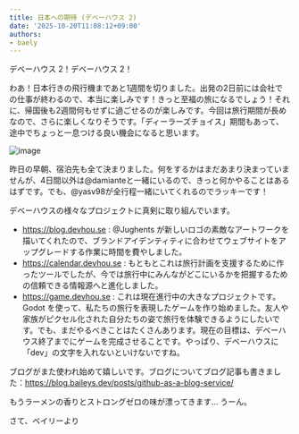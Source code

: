 ```yaml
---
title: 日本への期待 (デベーハウス 2)
date: '2025-10-20T11:08:12+09:00'
authors:
- baely
---
```

デベーハウス 2！デベーハウス 2！

わあ！日本行きの飛行機まであと1週間を切りました。出発の2日前には会社での仕事が終わるので、本当に楽しみです！きっと至福の旅になるでしょう！それに、帰国後も2週間何もせずに過ごせるのが楽しみです。今回は旅行期間が長めなので、さらに楽しくなりそうです。「ディーラーズチョイス」期間もあって、途中でちょっと一息つける良い機会になると思います。

![image](/images/posts/419-6701c007.png)

昨日の早朝、宿泊先も全て決まりました。何をするかはまだあまり決まっていませんが、4日間以外は@damianteと一緒にいるので、きっと何かやることはあるはずです。でも、@yasv98が全行程一緒にいてくれるのでラッキーです！

デベーハウスの様々なプロジェクトに真剣に取り組んでいます。

- https://blog.devhou.se : @Jughents が新しいロゴの素敵なアートワークを描いてくれたので、ブランドアイデンティティに合わせてウェブサイトをアップグレードする作業に時間を費やしました。
- https://calendar.devhou.se : もともとこれは旅行計画を支援するために作ったツールでしたが、今では旅行中にみんながどこにいるかを把握するための信頼できる情報源へと進化しました。
- https://game.devhou.se : これは現在進行中の大きなプロジェクトです。Godot を使って、私たちの旅行を表現したゲームを作り始めました。友人や家族がピクセル化された自分たちの姿で旅行を体験できるようにしたいです。でも、まだやるべきことはたくさんあります。現在の目標は、デベーハウス終了までにゲームを完成させることです。やっぱり、デベーハウスに「dev」の文字を入れないといけないですね。

ブログがまた使われ始めて嬉しいです。ブログについてブログ記事も書きました：https://blog.baileys.dev/posts/github-as-a-blog-service/

もうラーメンの香りとストロングゼロの味が漂ってきます… うーん。

さて、ベイリーより